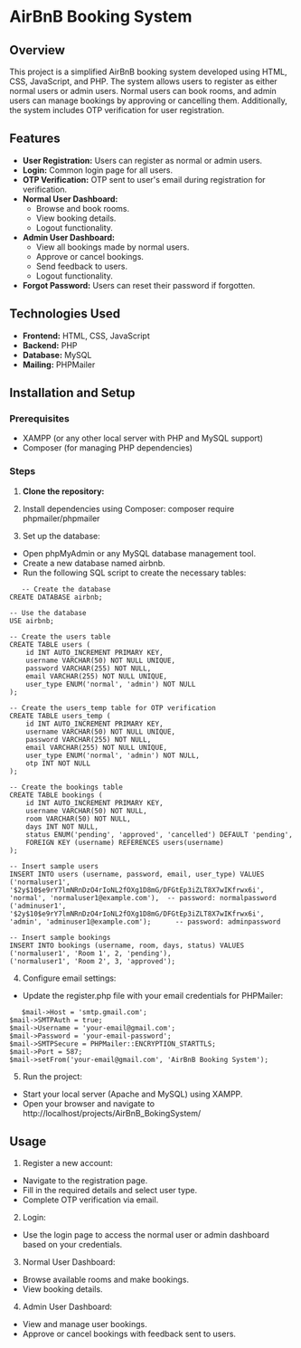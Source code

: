 # AirBnB Booking System

## Overview
This project is a simplified AirBnB booking system developed using HTML, CSS, JavaScript, and PHP. The system allows users to register as either normal users or admin users. Normal users can book rooms, and admin users can manage bookings by approving or cancelling them. Additionally, the system includes OTP verification for user registration.

## Features
- **User Registration:** Users can register as normal or admin users.
- **Login:** Common login page for all users.
- **OTP Verification:** OTP sent to user's email during registration for verification.
- **Normal User Dashboard:**
  - Browse and book rooms.
  - View booking details.
  - Logout functionality.
- **Admin User Dashboard:**
  - View all bookings made by normal users.
  - Approve or cancel bookings.
  - Send feedback to users.
  - Logout functionality.
- **Forgot Password:** Users can reset their password if forgotten.

## Technologies Used
- **Frontend:** HTML, CSS, JavaScript
- **Backend:** PHP
- **Database:** MySQL
- **Mailing:** PHPMailer

## Installation and Setup

### Prerequisites
- XAMPP (or any other local server with PHP and MySQL support)
- Composer (for managing PHP dependencies)

### Steps
1. **Clone the repository:**
2. Install dependencies using Composer:
    composer require phpmailer/phpmailer
   
4. Set up the database:
- Open phpMyAdmin or any MySQL database management tool.
- Create a new database named airbnb.
- Run the following SQL script to create the necessary tables:
  
```
   -- Create the database
CREATE DATABASE airbnb;

-- Use the database
USE airbnb;

-- Create the users table
CREATE TABLE users (
    id INT AUTO_INCREMENT PRIMARY KEY,
    username VARCHAR(50) NOT NULL UNIQUE,
    password VARCHAR(255) NOT NULL,
    email VARCHAR(255) NOT NULL UNIQUE,
    user_type ENUM('normal', 'admin') NOT NULL
);

-- Create the users_temp table for OTP verification
CREATE TABLE users_temp (
    id INT AUTO_INCREMENT PRIMARY KEY,
    username VARCHAR(50) NOT NULL UNIQUE,
    password VARCHAR(255) NOT NULL,
    email VARCHAR(255) NOT NULL UNIQUE,
    user_type ENUM('normal', 'admin') NOT NULL,
    otp INT NOT NULL
);

-- Create the bookings table
CREATE TABLE bookings (
    id INT AUTO_INCREMENT PRIMARY KEY,
    username VARCHAR(50) NOT NULL,
    room VARCHAR(50) NOT NULL,
    days INT NOT NULL,
    status ENUM('pending', 'approved', 'cancelled') DEFAULT 'pending',
    FOREIGN KEY (username) REFERENCES users(username)
);

-- Insert sample users
INSERT INTO users (username, password, email, user_type) VALUES 
('normaluser1', '$2y$10$e9rY7lmNRnDzO4rIoNL2fOXg1D8mG/DFGtEp3iZLT8X7wIKfrwx6i', 'normal', 'normaluser1@example.com'),  -- password: normalpassword
('adminuser1', '$2y$10$e9rY7lmNRnDzO4rIoNL2fOXg1D8mG/DFGtEp3iZLT8X7wIKfrwx6i', 'admin', 'adminuser1@example.com');      -- password: adminpassword

-- Insert sample bookings
INSERT INTO bookings (username, room, days, status) VALUES 
('normaluser1', 'Room 1', 2, 'pending'),
('normaluser1', 'Room 2', 3, 'approved');
```

4. Configure email settings:
- Update the register.php file with your email credentials for PHPMailer:
```
   $mail->Host = 'smtp.gmail.com';
$mail->SMTPAuth = true;
$mail->Username = 'your-email@gmail.com';
$mail->Password = 'your-email-password';
$mail->SMTPSecure = PHPMailer::ENCRYPTION_STARTTLS;
$mail->Port = 587;
$mail->setFrom('your-email@gmail.com', 'AirBnB Booking System');
```

5. Run the project:
- Start your local server (Apache and MySQL) using XAMPP.
- Open your browser and navigate to http://localhost/projects/AirBnB_BokingSystem/


## Usage
1. Register a new account:
- Navigate to the registration page.
- Fill in the required details and select user type.
- Complete OTP verification via email.

2. Login:

- Use the login page to access the normal user or admin dashboard based on your credentials.

3. Normal User Dashboard:
- Browse available rooms and make bookings.
- View booking details.
4. Admin User Dashboard:
- View and manage user bookings.
- Approve or cancel bookings with feedback sent to users.

  
